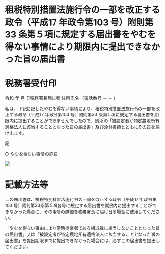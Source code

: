 # 租税特別措置法施行令の一部を改正する政令（平成17 年政令第103 号）附則第33 条第５項に規定する届出書をやむを得ない事情により期限内に提出できなかった旨の届出書

# 税務署受付印

令和 年 月 日税務署長届出者 住所氏名 （電話番号 － － ）

私は、下記に記したやむを得ない事情により、租税特別措置法施行令の一部を改正する政令（平成17 年政令第103 号）附則第33 条第５項に規定する届出書を期限内に提出することができませんでしたので、別添の「被設定者が特定農地所有適格法人に該当することとなった旨の届出書」及び添付書類とともにその旨を届け出ます。

記

○ やむを得ない事情の詳細

![](https://www.nta.go.jp/tmp/2f662a1a-08b2-4f58-9540-660a1e9fd7e0/images/be32a198298d34391744a015e7bcc96b33dd08e09c1634e9c6527de2baed052e.jpg)

# 記載方法等

この届出書は、租税特別措置法施行令の一部を改正する政令（平成17 年政令第103 号）附則第33条第５項各号に規定する届出書を期限内に提出することができなかった場合に、その事情の詳細を税務署長に届け出る場合に使用してください。

「やむを得ない事由により常時従業者である構成員に該当しないこととなった旨の届出書」又は「被設定者が特定農地所有適格法人に該当することとなった旨の届出書」を提出期限までに提出できなかった場合には、必ずこの届出書を提出してください。